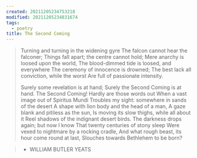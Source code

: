 ```yaml
---
created: 20211205234753218
modified: 20211205234831674
tags:
  - poetry
title: The Second Coming
---
```


> Turning and turning in the widening gyre
> The falcon cannot hear the falconer;
> Things fall apart; the centre cannot hold;
> Mere anarchy is loosed upon the world,
> The blood-dimmed tide is loosed, and everywhere
> The ceremony of innocence is drowned;
> The best lack all conviction, while the worst
> Are full of passionate intensity.
> 
> Surely some revelation is at hand;
> Surely the Second Coming is at hand.
> The Second Coming! Hardly are those words out
> When a vast image out of Spiritus Mundi
> Troubles my sight: somewhere in sands of the desert
> A shape with lion body and the head of a man,
> A gaze blank and pitiless as the sun,
> Is moving its slow thighs, while all about it
> Reel shadows of the indignant desert birds.
> The darkness drops again; but now I know
> That twenty centuries of stony sleep
> Were vexed to nightmare by a rocking cradle,
> And what rough beast, its hour come round at last,
> Slouches towards Bethlehem to be born?

> - WILLIAM BUTLER YEATS
